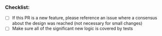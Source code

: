 <!--
  Thanks for filing a pull request on Apollo Client!

  A few automated bots may chime in on your PR. They are here to help
  with reviewing and ensuring Apollo Client is production ready after each
  pull request merge.

    - meteor-bot will respond asking you to sign the CLA if this is your first PR.
      It may also respond with warnings, messages, or fail the build if something is off.
      Don't worry, it'll help you to fix what is broken!

    - bundlesize is a status check to keep the footprint of Apollo Client as small as possible.

    - travis-ci will run tests, checking style of code, and generally make
      sure everything is working as expected

    - codecov will analyze code coverage to show what code has a test written and where tests
      could be added

  Please look at the following checklist to ensure that your PR
  can be accepted quickly:
-->

### Checklist:

- [ ] If this PR is a new feature, please reference an issue where a consensus about the design was reached (not necessary for small changes)
- [ ] Make sure all of the significant new logic is covered by tests
